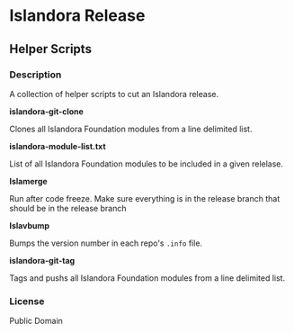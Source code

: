 # Islandora Release
## Helper Scripts

### Description

A collection of helper scripts to cut an Islandora release.

**islandora-git-clone**

Clones all Islandora Foundation modules from a line delimited list.

**islandora-module-list.txt**

List of all Islandora Foundation modules to be included in a given relelase.

**Islamerge**

Run after code freeze. Make sure everything is in the release branch that should be in the release branch

**Islavbump**

Bumps the version number in each repo's `.info` file.

**islandora-git-tag**

Tags and pushs all Islandora Foundation modules from a line delimited list.

### License

Public Domain
